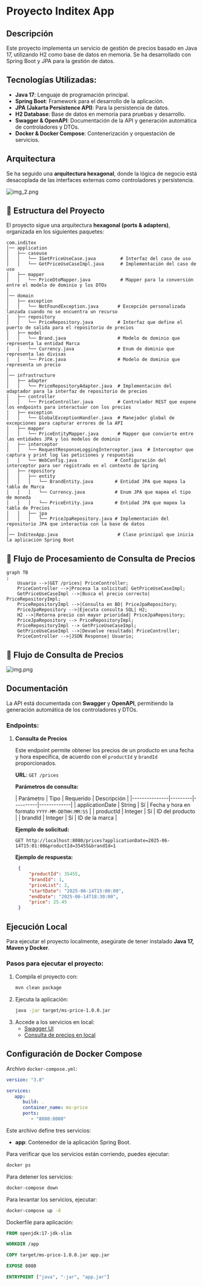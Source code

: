 # Proyecto Inditex App

## Descripción

Este proyecto implementa un servicio de gestión de precios basado en Java 17, utilizando H2 como base de datos en
memoria. Se ha desarrollado con Spring Boot y JPA para la gestión de datos.

## Tecnologías Utilizadas:

- **Java 17**: Lenguaje de programación principal.
- **Spring Boot**: Framework para el desarrollo de la aplicación.
- **JPA (Jakarta Persistence API)**: Para la persistencia de datos.
- **H2 Database**: Base de datos en memoria para pruebas y desarrollo.
- **Swagger & OpenAPI**: Documentación de la API y generación automática de controladores y DTOs.
- **Docker & Docker Compose**: Contenerización y orquestación de servicios.

## Arquitectura

Se ha seguido una **arquitectura hexagonal**, donde la lógica de negocio está desacoplada de las interfaces externas
como controladores y persistencia.

![img_2.png](images/img_2.png)

## 📂 Estructura del Proyecto

El proyecto sigue una arquitectura **hexagonal (ports & adapters)**, organizada en los siguientes paquetes:

```
com.inditex
│── application
│   ├── caseuse
│   │   └── IGetPriceUseCase.java         # Interfaz del caso de uso 
│   │   └── GetPriceUseCaseImpl.java      # Implementación del caso de uso 
│   ├── mapper
│   │   └── PriceDtoMapper.java           # Mapper para la conversión entre el modelo de dominio y los DTOs
│
│── domain
│   ├── exception
│   │   └── NotFoundException.java       # Excepción personalizada lanzada cuando no se encuentra un recurso
│   ├── repository
│   │   └── PriceRepository.java         # Interfaz que define el puerto de salida para el repositorio de precios
│   ├── model
│   │   └── Brand.java                   # Modelo de dominio que representa la entidad Marca
│   │   └── Currency.java                # Enum de dominio que representa las divisas
│   │   └── Price.java                   # Modelo de dominio que representa un precio
│
│── infrastructure
│   ├── adapter
│   │   └── PriceRepositoryAdapter.java  # Implementación del adaptador para la interfaz de repositorio de precios
│   ├── controller
│   │   └── PriceController.java         # Controlador REST que expone los endpoints para interactuar con los precios
│   ├── exception
│   │   └── GlobalExceptionHandler.java  # Manejador global de excepciones para capturar errores de la API
│   ├── mapper
│   │   └── PriceEntityMapper.java       # Mapper que convierte entre las entidades JPA y los modelos de dominio
│   ├── interceptor
│   │   └── RequestResponseLoggingInterceptor.java  # Interceptor que captura y print log las peticiones y respuestas
│   │   └── WebConfig.java              # Configuración del interceptor para ser registrado en el contexto de Spring
│   ├── repository
│   │   ├── entity
│   │   │   └── BrandEntity.java        # Entidad JPA que mapea la tabla de Marca
│   │   │   └── Currency.java           # Enum JPA que mapea el tipo de moneda
│   │   │   └── PriceEntity.java        # Entidad JPA que mapea la tabla de Precios
│   │   ├── jpa
│   │   │   └── PriceJpaRepository.java # Implementación del repositorio JPA que interactúa con la base de datos
│
│── InditexApp.java                      # Clase principal que inicia la aplicación Spring Boot

```

## 🔄 Flujo de Procesamiento de Consulta de Precios

```mermaid
graph TB
;
    Usuario -->|GET /prices| PriceController;
    PriceController -->|Procesa la solicitud| GetPriceUseCaseImpl;
    GetPriceUseCaseImpl -->|Busca el precio correcto| PriceRepositoryImpl;
    PriceRepositoryImpl -->|Consulta en BD| PriceJpaRepository;
    PriceJpaRepository -->|Ejecuta consulta SQL| H2;
    H2 -->|Retorna precio con mayor prioridad| PriceJpaRepository;
    PriceJpaRepository --> PriceRepositoryImpl;
    PriceRepositoryImpl --> GetPriceUseCaseImpl;
    GetPriceUseCaseImpl -->|Devuelve resultado| PriceController;
    PriceController -->|JSON Response| Usuario;

```

## 🔄 Flujo de Consulta de Precios

![img.png](images/img.png)

## Documentación

La API está documentada con **Swagger** y **OpenAPI**, permitiendo la generación automática de los controladores y DTOs.

### Endpoints:

1. **Consulta de Precios**

   Este endpoint permite obtener los precios de un producto en una fecha y hora específica, de acuerdo con
   el `productId` y `brandId` proporcionados.

   **URL**:
   `GET /prices`

   **Parámetros de consulta:**

   | Parámetro       | Tipo     | Requerido | Descripción |
         |---------------|---------|----------|-------------|
   | applicationDate | String  | Sí       | Fecha y hora en formato `YYYY-MM-DDTHH:MM:SS` |
   | productId      | Integer | Sí       | ID del producto |
   | brandId        | Integer | Sí       | ID de la marca |

   **Ejemplo de solicitud:**
   ```http
   GET http://localhost:8080/prices?applicationDate=2025-06-14T15:01:00&productId=35455&brandId=1
   ```

   **Ejemplo de respuesta:**
   ```json
    {
        "productId": 35455,
        "brandId": 1,
        "priceList": 2,
        "startDate": "2025-06-14T15:00:00",
        "endDate": "2025-06-14T18:30:00",
        "price": 25.45
    }
   ```
   
## Ejecución Local

Para ejecutar el proyecto localmente, asegúrate de tener instalado **Java 17, Maven y Docker**.

### Pasos para ejecutar el proyecto:

1. Compila el proyecto con:
   ```sh
   mvn clean package
   ```
2. Ejecuta la aplicación:
   ```sh
   java -jar target/ms-price-1.0.0.jar
   ```
3. Accede a los servicios en local:
    - [Swagger UI](http://localhost:8080/swagger-ui/index.html)
    - [Consulta de precios en local](http://localhost:8080/prices?applicationDate=2025-06-14T15:01:00&productId=35455&brandId=1)

## Configuración de Docker Compose

Archivo `docker-compose.yml`:

```yaml
version: "3.8"

services:
   app:
      build: .
      container_name: ms-price
      ports:
         - "8080:8080"
```

Este archivo define tres servicios:

- **app**: Contenedor de la aplicación Spring Boot.

Para verificar que los servicios están corriendo, puedes ejecutar:

```sh
docker ps
```

Para detener los servicios:

```sh
docker-compose down
```

Para levantar los servicios, ejecutar:

```sh
docker-compose up -d
```

Dockerfile para aplicación:

```dockerfile
FROM openjdk:17-jdk-slim

WORKDIR /app

COPY target/ms-price-1.0.0.jar app.jar

EXPOSE 8080

ENTRYPOINT ["java", "-jar", "app.jar"]

```